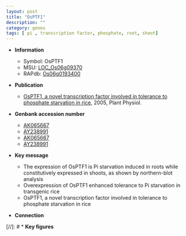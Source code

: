```yaml
---
layout: post
title: "OsPTF1"
description: ""
category: genes
tags: [ pi , transcription factor, phosphate, root, shoot]
---
```


* **Information**  
    + Symbol: OsPTF1  
    + MSU: [LOC_Os06g09370](http://rice.plantbiology.msu.edu/cgi-bin/ORF_infopage.cgi?orf=LOC_Os06g09370)  
    + RAPdb: [Os06g0193400](http://rapdb.dna.affrc.go.jp/viewer/gbrowse_details/irgsp1?name=Os06g0193400)  

* **Publication**  
    + [OsPTF1, a novel transcription factor involved in tolerance to phosphate starvation in rice](http://www.ncbi.nlm.nih.gov/pubmed?term=OsPTF1,+a+novel+transcription+factor+involved+in+tolerance+to+phosphate+starvation+in+rice%5BTitle%5D), 2005, Plant Physiol.

* **Genbank accession number**  
    + [AK065667](http://www.ncbi.nlm.nih.gov/nuccore/AK065667)
    + [AY238991](http://www.ncbi.nlm.nih.gov/nuccore/AY238991)
    + [AK065667](http://www.ncbi.nlm.nih.gov/nuccore/AK065667)
    + [AY238991](http://www.ncbi.nlm.nih.gov/nuccore/AY238991)

* **Key message**  
    + The expression of OsPTF1 is Pi starvation induced in roots while constitutively expressed in shoots, as shown by northern-blot analysis
    + Overexpression of OsPTF1 enhanced tolerance to Pi starvation in transgenic rice
    + OsPTF1, a novel transcription factor involved in tolerance to phosphate starvation in rice

* **Connection**  

[//]: # * **Key figures**  


